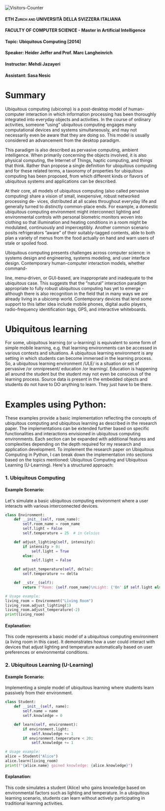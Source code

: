 <body>
<img src = "https://github-vistors-counter.onrender.com/github?username=https://github.com/HeiderJeffer/MSc-in-AI-ETH-ZURICH-and-USI-Ubiquitous-Computing" alt = "Visitors-Counter"/>
</body>

#### <span class="smallcaps">ETH Zurich and UNIVERSITÀ DELLA SVIZZERA ITALIANA</span>

#### FACULTY OF COMPUTER SCIENCE - Master in Artificial Intelligence

#### Topic: Ubiquitous Computing \[2014\]

#### Speaker: Heider Jeffer and Prof. Marc Langheinrich

#### Instructor: Mehdi Jazayeri

#### Assistant: Sasa Nesic



# Summary

Ubiquitous computing (ubicomp) is a post-desktop model of human-computer
interaction in which information processing has been thoroughly
integrated into everyday objects and activities. In the course of
ordinary activities, someone ”using” ubiquitous computing engages many
computational devices and systems simultaneously, and may not
necessarily even be aware that they are doing so. This model is usually
considered an advancement from the desktop paradigm.

This paradigm is also described as pervasive computing, ambient
intelligence. When primarily concerning the objects involved, it is also
physical computing, the Internet of Things, haptic computing, and things
that think. Rather than propose a single definition for ubiquitous
computing and for these related terms, a taxonomy of properties for
ubiquitous computing has been proposed, from which different kinds or
flavors of ubiquitous systems and applications can be described.

At their core, all models of ubiquitous computing (also called pervasive
computing) share a vision of small, inexpensive, robust networked
processing de- vices, distributed at all scales throughout everyday life
and generally turned to distinctly common-place ends. For example, a
domestic ubiquitous computing environment might interconnect lighting
and environmental controls with personal biometric monitors woven into
clothing so that illumination and heating conditions in a room might be
modulated, continuously and imperceptibly. Another common scenario
posits refrigerators ”aware” of their suitably-tagged contents, able to
both plan a variety of menus from the food actually on hand and warn
users of stale or spoiled food.

Ubiquitous computing presents challenges across computer science: in
systems design and engineering, systems modeling, and user interface
design. Contemporary human-computer interaction models, whether command-

line, menu-driven, or GUI-based, are inappropriate and inadequate to the
ubiquitous case. This suggests that the ”natural” interaction paradigm
appropriate to fully robust ubiquitous computing has yet to emerge -
although there is also recognition in the field that in many ways we are
already living in a ubicomp world. Contemporary devices that lend some
support to this latter idea include mobile phones, digital audio
players, radio-frequency identification tags, GPS, and interactive
whiteboards.

# Ubiquitous learning

For some, ubiquitous learning (or u-learning) is equivalent to some form
of simple mobile learning, e.g. that learning environments can be
accessed in various contexts and situations. A ubiquitous learning
environment is any setting in which students can become immersed in the
learning process. So, a ubiquitous learning environment /ULE/ is a
situation or set of pervasive /or omnipresent/ education /or learning/.
Education is happening all around the student but the student may not
even be conscious of the learning process. Source data is present in the
embedded objects and students do not have to DO anything to learn. They
just have to be there.

# Examples using Python:
These examples provide a basic implementation reflecting the concepts of ubiquitous computing and ubiquitous learning as described in the research paper. The implementations can be extended further based on specific functionalities and interactions envisioned in ubiquitous computing environments. Each section can be expanded with additional features and complexities depending on the depth required for my research and application development. To implement the research paper on Ubiquitous Computing in Python, I can break down the implementation into sections based on the topics mentioned: Ubiquitous Computing and Ubiquitous Learning (U-Learning). Here's a structured approach:

### 1. Ubiquitous Computing

#### Example Scenario:
Let's simulate a basic ubiquitous computing environment where a user interacts with various interconnected devices.

```python
class Environment:
    def __init__(self, room_name):
        self.room_name = room_name
        self.light = False
        self.temperature = 25  # in Celsius

    def adjust_lighting(self, intensity):
        if intensity > 0:
            self.light = True
        else:
            self.light = False

    def adjust_temperature(self, delta):
        self.temperature += delta

    def __str__(self):
        return f"Room: {self.room_name}\nLight: {'On' if self.light else 'Off'}\nTemperature: {self.temperature} °C"

# Usage example:
living_room = Environment("Living Room")
living_room.adjust_lighting(1)
living_room.adjust_temperature(-2)
print(living_room)
```

#### Explanation:
This code represents a basic model of a ubiquitous computing environment (a living room in this case). It demonstrates how a user could interact with devices that adjust lighting and temperature automatically based on user preferences or environmental conditions.

### 2. Ubiquitous Learning (U-Learning)

#### Example Scenario:
Implementing a simple model of ubiquitous learning where students learn passively from their environment.

```python
class Student:
    def __init__(self, name):
        self.name = name
        self.knowledge = 0

    def learn(self, environment):
        if environment.light:
            self.knowledge += 1
        if environment.temperature < 20:
            self.knowledge += 1

# Usage example:
alice = Student("Alice")
alice.learn(living_room)
print(f"{alice.name} gained knowledge: {alice.knowledge}")
```

#### Explanation:
This code simulates a student (Alice) who gains knowledge based on environmental factors such as lighting and temperature. In a ubiquitous learning scenario, students can learn without actively participating in traditional learning activities.
